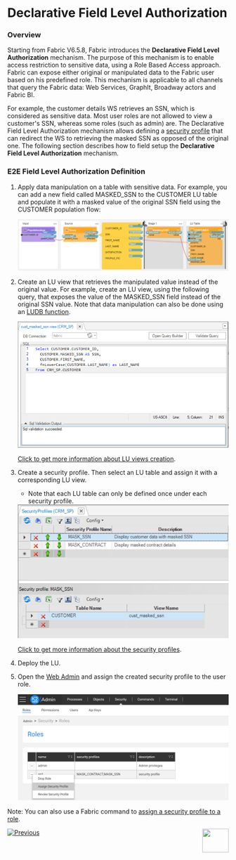 # Declarative Field Level Authorization

### Overview

Starting from Fabric V6.5.8, Fabric introduces the **Declarative Field Level Authorization** mechanism. The purpose of this mechanism is to enable access restriction to sensitive data, using a Role Based Access approach. Fabric can expose either original or manipulated data to the Fabric user based on his predefined role. This mechanism is applicable to all channels that query the Fabric data: Web Services, GraphIt, Broadway actors and Fabric BI.

For example, the customer details WS retrieves an SSN, which is considered as sensitive data. Most user roles are not allowed to view a customer's SSN, whereas some roles (such as admin) are. The Declarative Field Level Authorization mechanism allows defining a [security profile](05_security_profiles.md) that can redirect the WS to retrieving the masked SSN as opposed of the original one. The following section describes how to field setup the **Declarative Field Level Authorization** mechanism.

### E2E Field Level Authorization Definition

1. Apply data manipulation on a table with sensitive data. For example, you can add a new field called MASKED_SSN to the CUSTOMER LU table and populate it with a masked value of the original SSN field using the CUSTOMER population flow:

   ![](images/masking_example_1.PNG)

2. Create an LU view that retrieves the manipulated value instead of the original value. For example, create an LU view, using the following query, that exposes the value of the MASKED_SSN field instead of the original SSN value. Note that data manipulation can also be done using an [LUDB function](/articles/07_table_population/11_3_creating_an_LUDB_function.md).

   <img src="../06_LU_tables/images/lu_views_1.PNG" style="zoom:80%;" />

   [Click to get more information about LU views creation](/articles/06_LU_tables/06_LU_views.md).

3. Create a security profile. Then select an LU table and assign it with a corresponding LU view.

   * Note that each LU table can only be defined once under each security profile.

   <img src="images/security_profile_1.PNG" style="zoom:80%;" />

   [Click to get more information about the security profiles](05_security_profiles.md). 

4. Deploy the LU.

5. Open the [Web Admin](/articles/30_web_framework/03_web_admin_application.md) and assign the created security profile to the user role.

   ![](images/assign_security_profile_1.PNG)

Note: You can also use a Fabric command to [assign a security profile to a role](/articles/17_fabric_credentials/02_fabric_credentials_commands.md#assign-security_profile-security_profile-to-role-role).



[![Previous](/articles/images/Previous.png)](03_fabric_credentials_backup.md)[<img align="right" width="60" height="54" src="/articles/images/Next.png">](05_security_profiles.md)

